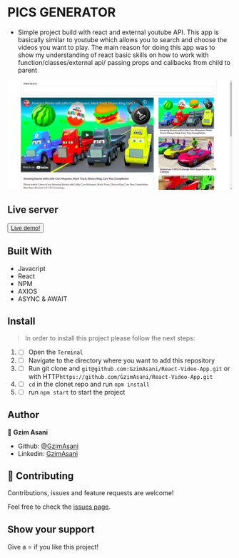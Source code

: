 # PICS GENERATOR


- Simple project build with react and external youtube API. This app is basically similar to youtube which allows you to search and choose the videos you want to play. The main reason for doing this app was to show my understanding of react basic skills on how to work with function/classes/external api/ passing props and callbacks from child to parent

![img](./readme.png)

## Live server
<button> <a href="https://adoring-aryabhata-620a43.netlify.app/"> Live demo!</a> </button>

## Built With 

- Javacript
- React
- NPM
- AXIOS
- ASYNC & AWAIT

## Install 

> In order to install this project please follow the next steps:

1. - [ ] Open the `Terminal`
2. - [ ] Navigate to the directory where you want to add this repository
3. - [ ] Run git clone and `git@github.com:GzimAsani/React-Video-App.git` or with HTTP`https://github.com/GzimAsani/React-Video-App.git` 
5. - [ ] `cd` in the clonet repo and run `npm install`
6. - [ ] run `npm start` to start the project

## Author

👤 **Gzim Asani**
- Github: [@GzimAsani](https://github.com/GzimAsani)
- Linkedin: [GzimAsani](https://www.linkedin.com/in/gzim-asani-83390a17a/)

## 🤝 Contributing

Contributions, issues and feature requests are welcome!

Feel free to check the [issues page](https://github.com/GzimAsani/React-Video-App/issues).


## Show your support

Give a ⭐️ if you like this project!